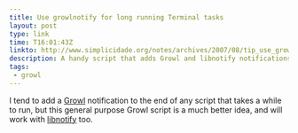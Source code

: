 ```yaml
---
title: Use growlnotify for long running Terminal tasks
layout: post
type: link
time: T16:01:43Z
linkto: http://www.simplicidade.org/notes/archives/2007/08/tip_use_growlno.html
description: A handy script that adds Growl and libnotify notifications to any script or command.
tags:
 - growl
---
```


I tend to add a [Growl](http://growl.info/) notification to the end of any script that takes a while to run, but this general purpose Growl script is a much better idea, and will work with [libnotify](http://galago-project.org/news/index.php) too.